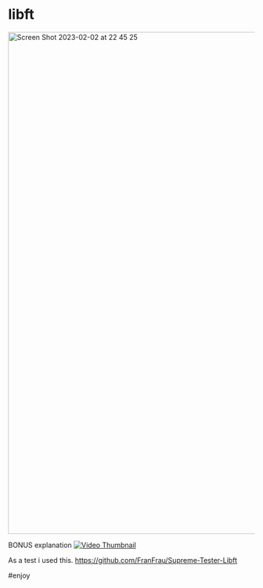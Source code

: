 # libft
<img width="1023" alt="Screen Shot 2023-02-02 at 22 45 25" src="https://user-images.githubusercontent.com/78665699/216456880-1da9a4aa-a8fa-4c96-8074-d8c0e0ea691c.png">

BONUS explanation
[![Video Thumbnail](https://img.youtube.com/vi/mkZYMKwKkvI/hqdefault.jpg)](https://youtu.be/mkZYMKwKkvI)

As a test i used this.
https://github.com/FranFrau/Supreme-Tester-Libft

#enjoy
